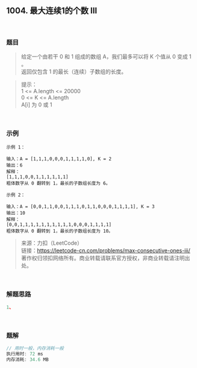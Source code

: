 ## 1004. 最大连续1的个数 III

<br>

### 题目

>给定一个由若干 0 和 1 组成的数组 A，我们最多可以将 K 个值从 0 变成 1 。<br>
返回仅包含 1 的最长（连续）子数组的长度。

>提示：<br>
1 <= A.length <= 20000<br>
0 <= K <= A.length<br>
A[i] 为 0 或 1 

<br>

### 示例
```
示例 1：

输入：A = [1,1,1,0,0,0,1,1,1,1,0], K = 2
输出：6
解释： 
[1,1,1,0,0,1,1,1,1,1,1]
粗体数字从 0 翻转到 1，最长的子数组长度为 6。
```
```
示例 2：

输入：A = [0,0,1,1,0,0,1,1,1,0,1,1,0,0,0,1,1,1,1], K = 3
输出：10
解释：
[0,0,1,1,1,1,1,1,1,1,1,1,0,0,0,1,1,1,1]
粗体数字从 0 翻转到 1，最长的子数组长度为 10。
```

>来源：力扣（LeetCode）<br>
链接：https://leetcode-cn.com/problems/max-consecutive-ones-iii/<br>
著作权归领扣网络所有。商业转载请联系官方授权，非商业转载请注明出处。


<br>

### 解题思路
```javascript
1、
```

<br>

### 题解
```javascript
// 用时一般，内存消耗一般
执行用时: 72 ms
内存消耗: 34.6 MB
```

<br>